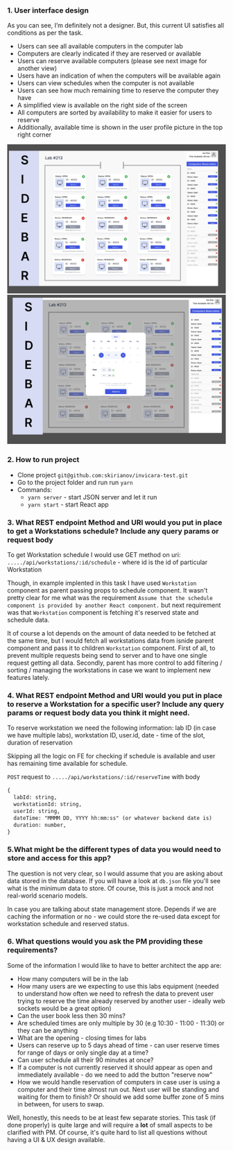 ### 1. User interface design

As you can see, I’m definitely not a designer. But, this current UI satisfies all conditions as per the task.

- Users can see all available computers in the computer lab
- Computers are clearly indicated if they are reserved or available
- Users can reserve available computers (please see next image for another view)
- Users have an indication of when the computers will be available again
- Users can view schedules when the computer is not available
- Users can see how much remaining time to reserve the computer they have
- A simplified view is available on the right side of the screen
- All computers are sorted by availability to make it easier for users to reserve
- Additionally, available time is shown in the user profile picture in the top right corner

![main UI](https://github.com/skirianov/invicara-test/blob/main/readme_images/main-ui.png?raw=true)
![modal ui](https://github.com/skirianov/invicara-test/blob/main/readme_images/modal.png?raw=true)

### 2. How to run project

- Clone project `git@github.com:skirianov/invicara-test.git`
- Go to the project folder and run run `yarn`
- Commands:
  - `yarn server` - start JSON server and let it run
  - `yarn start` - start React app

### 3. What REST endpoint Method and URI would you put in place to get a Workstations schedule? Include any query params or request body

To get Workstation schedule I would use GET method on uri: `...../api/workstations/:id/schedule` - where id is the id of particular Workstation

Though, in example implented in this task I have used `Workstation` component as parent passing props to schedule component. It wasn't pretty clear for me what was the requirement `Assume that the schedule component is provided by another React component.` but next requirement was that `Workstation` component is fetching it's reserved state and schedule data.

It of course a lot depends on the amount of data needed to be fetched at the same time, but I would fetch all workstations data from isnide parent component and pass it to children `Workstation` component. First of all, to prevent multiple requests being send to server and to have one single request getting all data. Secondly, parent has more control to add filtering / sorting / managing the workstations in case we want to implement new features lately.

### 4. What REST endpoint Method and URI would you put in place to reserve a Workstation for a specific user? Include any query params or request body data you think it might need.

To reserve workstation we need the following information: lab ID (in case we have multiple labs), workstation ID, user.id, date - time of the slot, duration of reservation

Skipping all the logic on FE for checking if schedule is available and user has remaining time available for schedule.

`POST` request to `...../api/workstations/:id/reserveTime` with body

```
{
  labId: string,
  workstationId: string,
  userId: string,
  dateTime: "MMMM DD, YYYY hh:mm:ss" (or whatever backend date is)
  duration: number,
}
```

### 5.What might be the different types of data you would need to store and access for this app?

The question is not very clear, so I would assume that you are asking about data stored in the database.
If you will have a look at `db.json` file you'll see what is the minimum data to store. Of course, this is just a mock and not real-world scenario models.

In case you are talking about state management store.
Depends if we are caching the information or no - we could store the re-used data except for workstation schedule and reserved status.

### 6. What questions would you ask the PM providing these requirements?

Some of the information I would like to have to better architect the app are:

- How many computers will be in the lab
- How many users are we expecting to use this labs equipment (needed to understand how often we need to refresh the data to prevent user trying to reserve the time already reserved by another user - ideally web sockets would be a great option)
- Can the user book less then 30 mins?
- Are scheduled times are only multiple by 30 (e.g 10:30 - 11:00 - 11:30) or they can be anything
- What are the opening - closing times for labs
- Users can reserve up to 5 days ahead of time - can user reserve times for range of days or only single day at a time?
- Can user schedule all their 90 minutes at once?
- If a computer is not currently reserved it should appear as open and immediately available - do we need to add the button "reserve now"
- How we would handle reservation of computers in case user is using a computer and their time almost run out. Next user will be standing and waiting for them to finish? Or should we add some buffer zone of 5 mins in between, for users to swap.

Well, honestly, this needs to be at least few separate stories. This task (if done properly) is quite large and will require a **lot** of small aspects to be clarified with PM. Of course, it's quite hard to list all questions without having a UI & UX design available.
